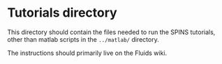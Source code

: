 # Tutorials directory

This directory should contain the files needed to run the SPINS tutorials, other than matlab scripts in the `../matlab/` directory.

The instructions should primarily live on the Fluids wiki.